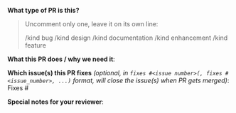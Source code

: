 <!--  Thanks for sending a pull request! 
-->

**What type of PR is this?**
> Uncomment only one, leave it on its own line:
>
> /kind bug
> /kind design
> /kind documentation
> /kind enhancement
> /kind feature

**What this PR does / why we need it**:

**Which issue(s) this PR fixes** *(optional, in `fixes #<issue number>(, fixes #<issue_number>, ...)` format, will close the issue(s) when PR gets merged)*:
Fixes #

**Special notes for your reviewer**:


```release-note

```
